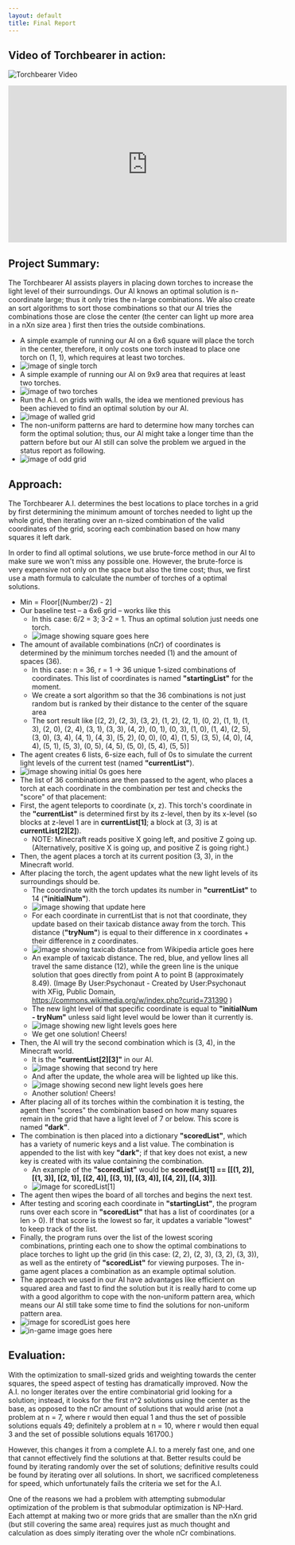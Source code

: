 ```yaml
---
layout: default
title: Final Report
---
```


<!---
Video portion and Evaluation done by Lucas Amutan
Summary and Approach done by Ruidong
-->

## Video of Torchbearer in action:

![Torchbearer Video](https://img.youtube.com/vi/stu_IQTNVf8/0.jpg)
<iframe width="560" height="315" src="https://www.youtube.com/embed/stu_IQTNVf8" frameborder="0" allowfullscreen></iframe>


## Project Summary:

The Torchbearer AI assists players in placing down torches to increase the light level of their surroundings. Our AI knows an optimal solution is n-coordinate large; thus it only tries the n-large combinations. We also create an sort algorithms to sort those combinations so that our AI tries the combinations those are close the center (the center can light up more area in a nXn size area ) first then tries the outside combinations.

- A simple example of running our AI on a 6x6 square will place the torch in the center, therefore, it only costs one torch instead to place one torch on (1, 1), which requires at least two torches.
- ![image of single torch](https://raw.githubusercontent.com/Raustana/Torchlight/master/docs/images/7x7GridSingleTorch.png)
- A simple example of running our AI on 9x9 area that requires at least two torches.
- ![image of two torches](https://raw.githubusercontent.com/Raustana/Torchlight/master/docs/images/10x10GirdTwoTorch.png)
- Run the A.I. on grids with walls, the idea we mentioned previous has been achieved to find an optimal solution by our AI.
- ![image of walled grid](https://raw.githubusercontent.com/Raustana/Torchlight/master/docs/images/WalledGrid.PNG)
- The non-uniform patterns are hard to determine how many torches can form the optimal solution; thus, our AI might take a longer time than the pattern before but our AI still can solve the problem we argued in the status report as following.
- ![image of odd grid](https://raw.githubusercontent.com/Raustana/Torchlight/master/docs/images/LGird3Torches.png)

## Approach:

The Torchbearer A.I. determines the best locations to place torches in a grid by first determining the minimum amount of torches needed to light up the whole grid, then iterating over an n-sized combination of the valid coordinates of the grid, scoring each combination based on how many squares it left dark.

In order to find all optimal solutions, we use brute-force method in our AI to make sure we won't miss any possible one. However, the brute-force is very expensive not only on the space but also the time cost; thus, we first use a math formula to calculate the number of torches of a optimal solutions.

- Min = Floor[(Number/2) - 2]
- Our baseline test – a 6x6 grid – works like this
    - In this case: 6/2 = 3; 3-2 = 1. Thus an optimal solution just needs one torch.
    - ![image showing square goes here](https://raw.githubusercontent.com/Raustana/Torchlight/master/docs/images/OneTorch6x6Solution.PNG)
- The amount of available combinations (nCr) of coordinates is determined by the minimum torches needed (1) and the amount of spaces (36).
  - In this case: n = 36, r = 1 -> 36 unique 1-sized combinations of coordinates. This list of coordinates is named **"startingList"** for the moment.
  - We create a sort algorithm so that the 36 combinations is not just random but is ranked by their distance to the center of the square area
  - The sort result like [(2, 2), (2, 3), (3, 2), (1, 2), (2, 1), (0, 2), (1, 1), (1, 3), (2, 0), (2, 4), (3, 1), (3, 3), (4, 2), (0, 1), (0, 3), (1, 0), (1, 4), (2, 5), (3, 0), (3, 4), (4, 1), (4, 3), (5, 2), (0, 0), (0, 4), (1, 5), (3, 5), (4, 0), (4, 4), (5, 1), (5, 3), (0, 5), (4, 5), (5, 0), (5, 4), (5, 5)]
- The agent creates 6 lists, 6-size each, full of 0s to simulate the current light levels of the current test (named **"currentList"**).
- ![image showing initial 0s goes here](https://raw.githubusercontent.com/Raustana/Torchlight/master/docs/images/Initial0s6x6.PNG)
- The list of 36 combinations are then passed to the agent, who places a torch at each coordinate in the combination per test and checks the "score" of that placement:
- First, the agent teleports to coordinate (x, z). This torch's coordinate in the **"currentList"** is determined first by its z-level, then by its x-level (so blocks at z-level 1 are in **currentList[1]**; a block at (3, 3) is at **currentList[2][2]**).
  - NOTE: Minecraft reads positive X going left, and positive Z going up. (Alternatively, positive X is going up, and positive Z is going right.)
- Then, the agent places a torch at its current position (3, 3), in the Minecraft world.
- After placing the torch, the agent updates what the new light levels of its surroundings should be.
  - The coordinate with the torch updates its number in **"currentList"** to 14 (**"initialNum"**).
  - ![image showing that update here](https://raw.githubusercontent.com/Raustana/Torchlight/master/docs/images/Placement6x6WithSort_1.png)
  - For each coordinate in currentList that is not that coordinate, they update based on their taxicab distance away from the torch. This distance (**"tryNum"**) is equal to their difference in x coordinates + their difference in z coordinates.
  - ![image showing taxicab distance from Wikipedia article goes here](https://upload.wikimedia.org/wikipedia/commons/0/08/Manhattan_distance.svg)
  - An example of taxicab distance. The red, blue, and yellow lines all travel the same distance (12), while the green line is the unique solution that goes directly from point A to point B (approximately 8.49). (Image By User:Psychonaut - Created by User:Psychonaut with XFig, Public Domain, https://commons.wikimedia.org/w/index.php?curid=731390 )
  - The new light level of that specific coordinate is equal to **"initialNum - tryNum"** unless said light level would be lower than it currently is.
  - ![image showing new light levels goes here](https://raw.githubusercontent.com/Raustana/Torchlight/master/docs/images/Updated6x6_1.png)
  - We get one solution! Cheers!
- Then, the AI will try the second combination which is (3, 4), in the Minecraft world.
    - It is the **"currentList[2][3]"** in our AI.
    - ![image showing that second try here](https://raw.githubusercontent.com/Raustana/Torchlight/master/docs/images/Placement6x6WithSort_2.png)
    - And after the update, the whole area will be lighted up like this.
    - ![image showing second new light levels goes here](https://raw.githubusercontent.com/Raustana/Torchlight/master/docs/images/Updated6x6_2.png)
    - Another solution! Cheers!
- After placing all of its torches within the combination it is testing, the agent then "scores" the combination based on how many squares remain in the grid that have a light level of 7 or below. This score is named **"dark"**.
- The combination is then placed into a dictionary **"scoredList"**, which has a variety of numeric keys and a list value. The combination is appended to the list with key **"dark"**; if that key does not exist, a new key is created with its value containing the combination.
  - An example of the **"scoredList"** would be **scoredList[1] == [[(1, 2)], [(1, 3)], [(2, 1)], [(2, 4)], [(3, 1)], [(3, 4)], [(4, 2)], [(4, 3)]]**.
  - ![image for scoredList[1]](https://raw.githubusercontent.com/Raustana/Torchlight/master/docs/images/scoredList1.PNG)
- The agent then wipes the board of all torches and begins the next test.
- After testing and scoring each coordinate in **"startingList"**, the program runs over each score in **"scoredList"** that has a list of coordinates (or a len > 0). If that score is the lowest so far, it updates a variable "lowest" to keep track of the list.
- Finally, the program runs over the list of the lowest scoring combinations, printing each one to show the optimal combinations to place torches to light up the grid (in this case: (2, 2), (2, 3), (3, 2), (3, 3)), as well as the entirety of **"scoredList"** for viewing purposes. The in-game agent places a combination as an example optimal solution.
- The approach we used in our AI have advantages like efficient on squared area and fast to find the solution but it is really hard to come up with a good algorithm to cope with the non-uniform pattern area, which means our AI still take some time to find the solutions for non-uniform pattern area.
- ![image for scoredList goes here](https://raw.githubusercontent.com/Raustana/Torchlight/master/docs/images/scores.PNG)
- ![in-game image goes here](https://raw.githubusercontent.com/Raustana/Torchlight/master/docs/images/InGame.PNG)

## Evaluation:

With the optimization to small-sized grids and weighting towards the center squares, the speed aspect of testing has dramatically improved. Now the A.I. no longer iterates over the entire combinatorial grid looking for a solution; instead, it looks for the first n^2 solutions using the center as the base, as opposed to the nCr amount of solutions that would arise (not a problem at n = 7, where r would then equal 1 and thus the set of possible solutions equals 49; definitely a problem at n = 10, where r would then equal 3 and the set of possible solutions equals 161700.)

However, this changes it from a complete A.I. to a merely fast one, and one that cannot effectively find the solutions at that. Better results could be found by iterating randomly over the set of solutions; definitive results could be found by iterating over all solutions. In short, we sacrificed completeness for speed, which unfortunately fails the criteria we set for the A.I.

One of the reasons we had a problem with attempting submodular optimization of the problem is that submodular optimization is NP-Hard. Each attempt at making two or more grids that are smaller than the nXn grid (but still covering the same area) requires just as much thought and calculation as does simply iterating over the whole nCr combinations.
